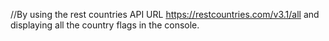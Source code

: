 //By using the rest countries API URL https://restcountries.com/v3.1/all and displaying all the country flags in the console.